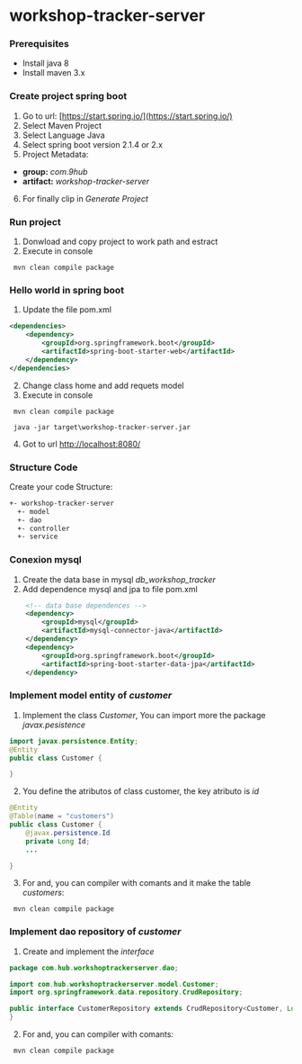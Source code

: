 # workshop-tracker-server
### Prerequisites
+ Install java 8
+ Install maven 3.x
### Create project spring boot
1. Go to  url: 
[https://start.spring.io/](https://start.spring.io/)
2. Select Maven Project
3. Select Language Java
4. Select spring boot version 2.1.4 or 2.x
5. Project Metadata: 
+ **group:** *com.9hub*
+ **artifact:** *workshop-tracker-server*
6. For finally clip in *Generate Project*

### Run project
1. Donwload  and copy project to  work path and estract
2. Execute in console
```shell
 mvn clean compile package
```
### Hello world in spring boot
1. Update the file  pom.xml
```xml
<dependencies>
    <dependency>
        <groupId>org.springframework.boot</groupId>
        <artifactId>spring-boot-starter-web</artifactId>
    </dependency>
</dependencies>
```
2. Change class home and add requets model
3. Execute in console
```shell
 mvn clean compile package

 java -jar target\workshop-tracker-server.jar
```
4. Got to url 
[http://localhost:8080/](http://localhost:8080/)
### Structure Code
Create your code Structure:
```txt
+- workshop-tracker-server
  +- model
  +- dao
  +- controller
  +- service
```
### Conexion mysql
1. Create the data base in mysql *db_workshop_tracker*
2. Add dependence mysql and jpa to file pom.xml
```xml
    <!-- data base dependences -->
    <dependency>
        <groupId>mysql</groupId>
        <artifactId>mysql-connector-java</artifactId>
    </dependency>
    <dependency>
        <groupId>org.springframework.boot</groupId>
        <artifactId>spring-boot-starter-data-jpa</artifactId>
    </dependency> 
```
### Implement model entity of *customer*
1. Implement the class *Customer*, You can import more the package *javax.pesistence*
```java
import javax.persistence.Entity;
@Entity
public class Customer {

}
```
2. You define the atributos of class customer,  the key atributo  is *id*
```java
@Entity
@Table(name = "customers")
public class Customer {
    @javax.persistence.Id
    private Long Id;
    ...

}
```
3. For and, you can compiler with comants and it make the table *customers*:
```shell
 mvn clean compile package
```
### Implement dao repository of *customer*
1. Create and implement the  *interface*
```java
package com.hub.workshoptrackerserver.dao;

import com.hub.workshoptrackerserver.model.Customer;
import org.springframework.data.repository.CrudRepository;

public interface CustomerRepository extends CrudRepository<Customer, Long> {
}
```
2. For and, you can compiler with comants:
```shell
 mvn clean compile package
```


